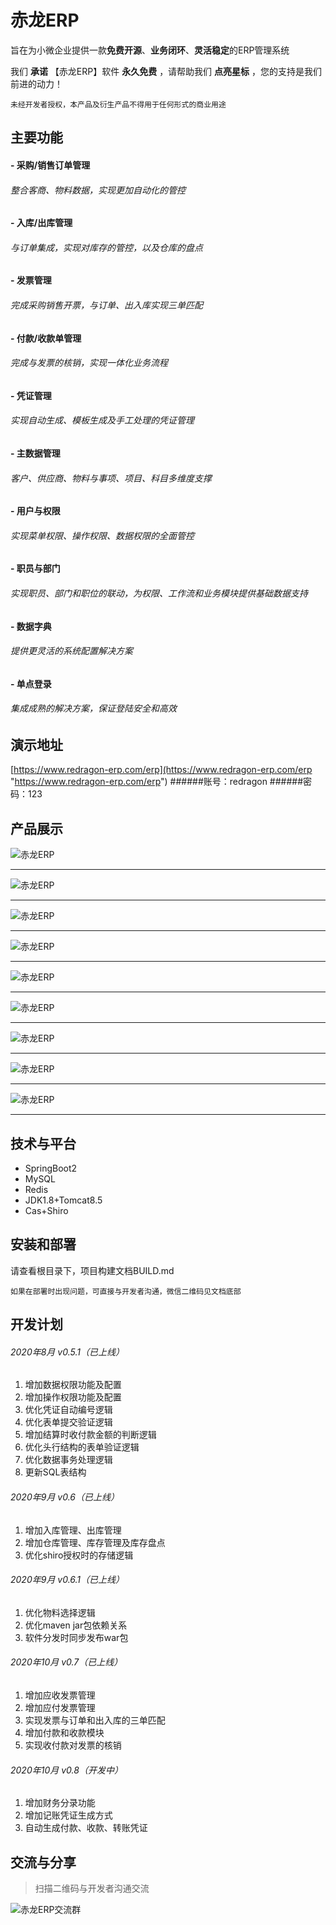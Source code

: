 # 赤龙ERP

旨在为小微企业提供一款**免费开源**、**业务闭环**、**灵活稳定**的ERP管理系统

我们 **承诺** 【赤龙ERP】软件 **永久免费** ，请帮助我们 **点亮星标** ，您的支持是我们前进的动力！

`未经开发者授权，本产品及衍生产品不得用于任何形式的商业用途`

## 主要功能

#### - 采购/销售订单管理
###### 整合客商、物料数据，实现更加自动化的管控

#### - 入库/出库管理
###### 与订单集成，实现对库存的管控，以及仓库的盘点

#### - 发票管理
###### 完成采购销售开票，与订单、出入库实现三单匹配

#### - 付款/收款单管理
###### 完成与发票的核销，实现一体化业务流程

#### - 凭证管理
###### 实现自动生成、模板生成及手工处理的凭证管理

#### - 主数据管理
###### 客户、供应商、物料与事项、项目、科目多维度支撑

#### - 用户与权限
###### 实现菜单权限、操作权限、数据权限的全面管控

#### - 职员与部门
###### 实现职员、部门和职位的联动，为权限、工作流和业务模块提供基础数据支持

#### - 数据字典
###### 提供更灵活的系统配置解决方案

#### - 单点登录
###### 集成成熟的解决方案，保证登陆安全和高效

## 演示地址
[https://www.redragon-erp.com/erp](https://www.redragon-erp.com/erp "https://www.redragon-erp.com/erp")
######账号：redragon
######密码：123

## 产品展示

![赤龙ERP](https://www.redragon-erp.com/images/1.jpg "赤龙ERP")

------------

![赤龙ERP](https://www.redragon-erp.com/images/2.jpg "赤龙ERP")

------------

![赤龙ERP](https://www.redragon-erp.com/images/3.jpg "赤龙ERP")

------------

![赤龙ERP](https://www.redragon-erp.com/images/4.jpg "赤龙ERP")

------------

![赤龙ERP](https://www.redragon-erp.com/images/5.jpg "赤龙ERP")

------------

![赤龙ERP](https://www.redragon-erp.com/images/6.jpg "赤龙ERP")

------------

![赤龙ERP](https://www.redragon-erp.com/images/7.jpg "赤龙ERP")

------------

![赤龙ERP](https://www.redragon-erp.com/images/8.jpg "赤龙ERP")

------------

![赤龙ERP](https://www.redragon-erp.com/images/9.jpg "赤龙ERP")

------------


## 技术与平台

- SpringBoot2
- MySQL
- Redis
- JDK1.8+Tomcat8.5
- Cas+Shiro

## 安装和部署

请查看根目录下，项目构建文档BUILD.md

`如果在部署时出现问题，可直接与开发者沟通，微信二维码见文档底部`

## 开发计划

###### 2020年8月 v0.5.1（已上线）

1. 增加数据权限功能及配置
2. 增加操作权限功能及配置
3. 优化凭证自动编号逻辑
4. 优化表单提交验证逻辑
5. 增加结算时收付款金额的判断逻辑
6. 优化头行结构的表单验证逻辑
7. 优化数据事务处理逻辑
8. 更新SQL表结构

###### 2020年9月 v0.6（已上线）

1. 增加入库管理、出库管理
2. 增加仓库管理、库存管理及库存盘点
3. 优化shiro授权时的存储逻辑

###### 2020年9月 v0.6.1（已上线）

1. 优化物料选择逻辑
2. 优化maven jar包依赖关系
3. 软件分发时同步发布war包

###### 2020年10月 v0.7（已上线）

1. 增加应收发票管理
2. 增加应付发票管理
3. 实现发票与订单和出入库的三单匹配
4. 增加付款和收款模块
5. 实现收付款对发票的核销

###### 2020年10月 v0.8（开发中）

1. 增加财务分录功能
2. 增加记账凭证生成方式
3. 自动生成付款、收款、转账凭证

## 交流与分享

> 扫描二维码与开发者沟通交流

![赤龙ERP交流群](http://123.57.68.109/images/redragon.png "赤龙ERP交流群")

